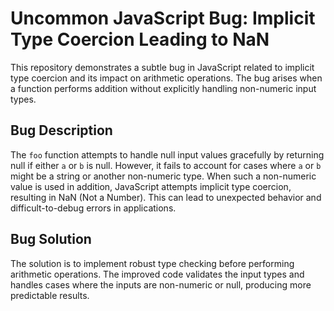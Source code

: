 # Uncommon JavaScript Bug: Implicit Type Coercion Leading to NaN

This repository demonstrates a subtle bug in JavaScript related to implicit type coercion and its impact on arithmetic operations.  The bug arises when a function performs addition without explicitly handling non-numeric input types. 

## Bug Description

The `foo` function attempts to handle null input values gracefully by returning null if either `a` or `b` is null. However, it fails to account for cases where `a` or `b` might be a string or another non-numeric type.  When such a non-numeric value is used in addition, JavaScript attempts implicit type coercion, resulting in NaN (Not a Number). This can lead to unexpected behavior and difficult-to-debug errors in applications.

## Bug Solution

The solution is to implement robust type checking before performing arithmetic operations.  The improved code validates the input types and handles cases where the inputs are non-numeric or null, producing more predictable results.